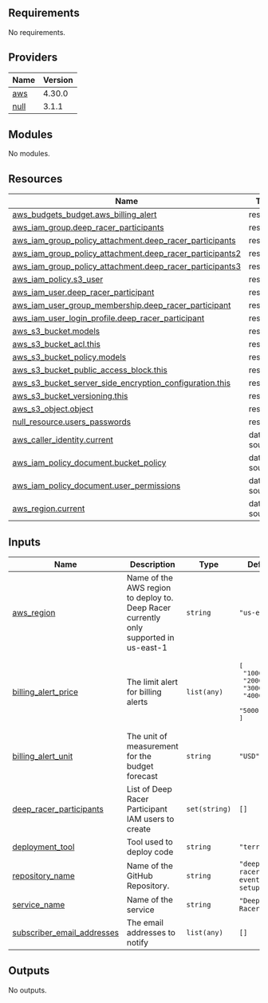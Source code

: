 ## Requirements

No requirements.

## Providers

| Name | Version |
|------|---------|
| <a name="provider_aws"></a> [aws](#provider\_aws) | 4.30.0 |
| <a name="provider_null"></a> [null](#provider\_null) | 3.1.1 |

## Modules

No modules.

## Resources

| Name | Type |
|------|------|
| [aws_budgets_budget.aws_billing_alert](https://registry.terraform.io/providers/hashicorp/aws/latest/docs/resources/budgets_budget) | resource |
| [aws_iam_group.deep_racer_participants](https://registry.terraform.io/providers/hashicorp/aws/latest/docs/resources/iam_group) | resource |
| [aws_iam_group_policy_attachment.deep_racer_participants](https://registry.terraform.io/providers/hashicorp/aws/latest/docs/resources/iam_group_policy_attachment) | resource |
| [aws_iam_group_policy_attachment.deep_racer_participants2](https://registry.terraform.io/providers/hashicorp/aws/latest/docs/resources/iam_group_policy_attachment) | resource |
| [aws_iam_group_policy_attachment.deep_racer_participants3](https://registry.terraform.io/providers/hashicorp/aws/latest/docs/resources/iam_group_policy_attachment) | resource |
| [aws_iam_policy.s3_user](https://registry.terraform.io/providers/hashicorp/aws/latest/docs/resources/iam_policy) | resource |
| [aws_iam_user.deep_racer_participant](https://registry.terraform.io/providers/hashicorp/aws/latest/docs/resources/iam_user) | resource |
| [aws_iam_user_group_membership.deep_racer_participant](https://registry.terraform.io/providers/hashicorp/aws/latest/docs/resources/iam_user_group_membership) | resource |
| [aws_iam_user_login_profile.deep_racer_participant](https://registry.terraform.io/providers/hashicorp/aws/latest/docs/resources/iam_user_login_profile) | resource |
| [aws_s3_bucket.models](https://registry.terraform.io/providers/hashicorp/aws/latest/docs/resources/s3_bucket) | resource |
| [aws_s3_bucket_acl.this](https://registry.terraform.io/providers/hashicorp/aws/latest/docs/resources/s3_bucket_acl) | resource |
| [aws_s3_bucket_policy.models](https://registry.terraform.io/providers/hashicorp/aws/latest/docs/resources/s3_bucket_policy) | resource |
| [aws_s3_bucket_public_access_block.this](https://registry.terraform.io/providers/hashicorp/aws/latest/docs/resources/s3_bucket_public_access_block) | resource |
| [aws_s3_bucket_server_side_encryption_configuration.this](https://registry.terraform.io/providers/hashicorp/aws/latest/docs/resources/s3_bucket_server_side_encryption_configuration) | resource |
| [aws_s3_bucket_versioning.this](https://registry.terraform.io/providers/hashicorp/aws/latest/docs/resources/s3_bucket_versioning) | resource |
| [aws_s3_object.object](https://registry.terraform.io/providers/hashicorp/aws/latest/docs/resources/s3_object) | resource |
| [null_resource.users_passwords](https://registry.terraform.io/providers/hashicorp/null/latest/docs/resources/resource) | resource |
| [aws_caller_identity.current](https://registry.terraform.io/providers/hashicorp/aws/latest/docs/data-sources/caller_identity) | data source |
| [aws_iam_policy_document.bucket_policy](https://registry.terraform.io/providers/hashicorp/aws/latest/docs/data-sources/iam_policy_document) | data source |
| [aws_iam_policy_document.user_permissions](https://registry.terraform.io/providers/hashicorp/aws/latest/docs/data-sources/iam_policy_document) | data source |
| [aws_region.current](https://registry.terraform.io/providers/hashicorp/aws/latest/docs/data-sources/region) | data source |

## Inputs

| Name | Description | Type | Default | Required |
|------|-------------|------|---------|:--------:|
| <a name="input_aws_region"></a> [aws\_region](#input\_aws\_region) | Name of the AWS region to deploy to.  Deep Racer currently only supported in us-east-1 | `string` | `"us-east-1"` | no |
| <a name="input_billing_alert_price"></a> [billing\_alert\_price](#input\_billing\_alert\_price) | The limit alert for billing alerts | `list(any)` | <pre>[<br>  "1000",<br>  "2000",<br>  "3000",<br>  "4000",<br>  "5000"<br>]</pre> | no |
| <a name="input_billing_alert_unit"></a> [billing\_alert\_unit](#input\_billing\_alert\_unit) | The unit of measurement for the budget forecast | `string` | `"USD"` | no |
| <a name="input_deep_racer_participants"></a> [deep\_racer\_participants](#input\_deep\_racer\_participants) | List of Deep Racer Participant IAM users to create | `set(string)` | `[]` | no |
| <a name="input_deployment_tool"></a> [deployment\_tool](#input\_deployment\_tool) | Tool used to deploy code | `string` | `"terraform"` | no |
| <a name="input_repository_name"></a> [repository\_name](#input\_repository\_name) | Name of the GitHub Repository. | `string` | `"deep-racer-event-setup"` | no |
| <a name="input_service_name"></a> [service\_name](#input\_service\_name) | Name of the service | `string` | `"Deep Racer"` | no |
| <a name="input_subscriber_email_addresses"></a> [subscriber\_email\_addresses](#input\_subscriber\_email\_addresses) | The email addresses to notify | `list(any)` | `[]` | no |

## Outputs

No outputs.
